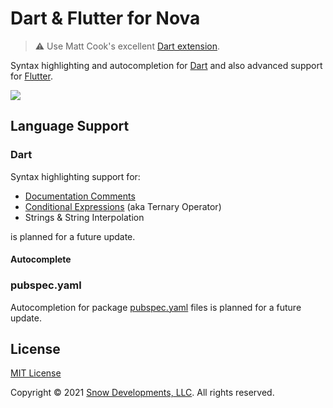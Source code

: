 # Dart & Flutter for Nova

> ⚠️ Use Matt Cook's excellent [Dart extension](https://extensions.panic.com/extensions/sciencefidelity/sciencefidelity.dart).

Syntax highlighting and autocompletion for [Dart](https://dartlang.org) and also advanced support for [Flutter](https://flutter.dev).

![](https://nova.app/images/en/dark/editor.png)

## Language Support

### Dart

Syntax highlighting support for:

- [Documentation Comments](https://dart.dev/guides/language/effective-dart/documentation#doc-comments)
- [Conditional Expressions](https://dart.dev/guides/language/language-tour#conditional-expressions) (aka Ternary Operator)
- Strings & String Interpolation

is planned for a future update.

#### Autocomplete

### pubspec.yaml

Autocompletion for package [pubspec.yaml](https://dart.dev/tools/pub/pubspec) files is planned for a future update.

## License

[MIT License](http://opensource.org/licenses/MIT)

Copyright &copy; 2021 [Snow Developments, LLC](https://snow.llc). All rights reserved.

